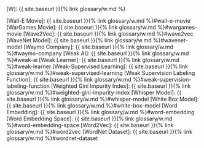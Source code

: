 [W]: {{ site.baseurl }}{% link glossary/w.md %}

[Wall-E Movie]: {{ site.baseurl }}{% link glossary/w.md %}#wall-e-movie
[WarGames Movie]: {{ site.baseurl }}{% link glossary/w.md %}#wargames-movie
[Wave2Vec]: {{ site.baseurl }}{% link glossary/w.md %}#wave2vec
[WaveNet Model]: {{ site.baseurl }}{% link glossary/w.md %}#wavenet-model
[Waymo Company]: {{ site.baseurl }}{% link glossary/w.md %}#waymo-company
[Weak AI]: {{ site.baseurl }}{% link glossary/w.md %}#weak-ai
[Weak Learner]: {{ site.baseurl }}{% link glossary/w.md %}#weak-learner
[Weak-Supervised Learning]: {{ site.baseurl }}{% link glossary/w.md %}#weak-supervised-learning
[Weak Supervision Labeling Function]: {{ site.baseurl }}{% link glossary/w.md %}#weak-supervision-labeling-function
[Weighted Gini Impurity Index]: {{ site.baseurl }}{% link glossary/w.md %}#weighted-gini-impurity-index
[Whisper Model]: {{ site.baseurl }}{% link glossary/w.md %}#whisper-model
[White Box Model]: {{ site.baseurl }}{% link glossary/w.md %}#white-box-model
[Word Embedding]: {{ site.baseurl }}{% link glossary/w.md %}#word-embedding
[Word Embedding Space]: {{ site.baseurl }}{% link glossary/w.md %}#word-embedding-space
[Word2Vec]: {{ site.baseurl }}{% link glossary/w.md %}#word2vec
[WordNet Dataset]: {{ site.baseurl }}{% link glossary/w.md %}#wordnet-dataset
